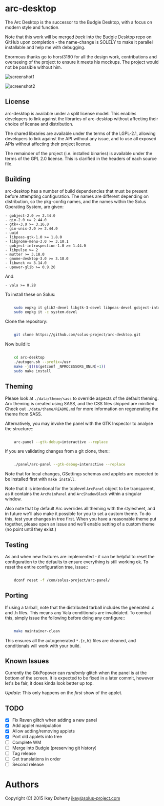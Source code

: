 arc-desktop
==========

The Arc Desktop is the successor to the Budgie Desktop, with a focus
on modern style and function.

Note that this work will be merged *back* into the Budgie Desktop
repo on GitHub upon completion - the name-change is SOLELY to make
it parallel installable and help me with debugging.

Enormous thanks go to horst3180 for all the design work, contributions
and overseeing of the project to ensure it meets his mockups. The
project would not be possible without him.


![screenshot1](https://raw.githubusercontent.com/solus-project/arc-desktop/master/screenshots/Raven_Main.png)

![screenshot2](https://raw.githubusercontent.com/solus-project/arc-desktop/master/screenshots/Raven_Settings.png)

License
-------

arc-desktop is available under a split license model. This enables
developers to link against the libraries of arc-desktop without
affecting their choice of license and distribution.

The shared libraries are available under the terms of the LGPL-2.1,
allowing developers to link against the API without any issue, and
to use all exposed APIs without affecting their project license.

The remainder of the project (i.e. installed binaries) is available
under the terms of the GPL 2.0 license. This is clarified in the headers
of each source file.

Building
--------

arc-desktop has a number of build dependencies that must be present
before attempting configuration. The names are different depending on
distribution, so the pkg-config names, and the names within the Solus
Operating System, are given:

    - gobject-2.0 >= 2.44.0
    - gio-2.0 >= 2.44.0
    - gtk+-3.0 >= 3.16.0
    - gio-unix-2.0 >= 2.44.0
    - uuid
    - libpeas-gtk-1.0 >= 1.8.0
    - libgnome-menu-3.0 >= 3.10.1
    - gobject-introspection-1.0 >= 1.44.0
    - libpulse >= 2
    - mutter >= 3.18.0
    - gnome-desktop-3.0 >= 3.18.0
    - libwnck >= 3.14.0
    - upower-glib >= 0.9.20

And:

    - vala >= 0.28

To install these on Solus:

```bash

    sudo eopkg it glib2-devel libgtk-3-devel libpeas-devel gobject-introspection-devel util-linux-devel pulseaudio-devel libgnome-menus-devel libgnome-desktop-devel mutter-devel libwnck-devel upower-devel vala
    sudo eopkg it -c system.devel
```

Clone the repository:

```bash

    git clone https://github.com/solus-project/arc-desktop.git
```

Now build it:
```bash

    cd arc-desktop
    ./autogen.sh --prefix=/usr
    make -j$(($(getconf _NPROCESSORS_ONLN)+1))
    sudo make install
```

Theming
------

Please look at `./data/theme/sass` to override aspects of the default
theming. Arc theming is created using SASS, and the CSS files shipped
are minified. Check out `./data/theme/README.md` for more information
on regenerating the theme from SASS.

Alternatively, you may invoke the panel with the GTK Inspector to
analyse the structure::

```bash

    arc-panel --gtk-debug=interactive --replace
```

If you are validating changes from a git clone, then::

```bash

    ./panel/arc-panel --gtk-debug=interactive --replace
```

Note that for local changes, GSettings schemas and applets are expected
to be installed first with `make install`.

Note that it is intentional for the toplevel `ArcPanel` object to
be transparent, as it contains the `ArcMainPanel` and `ArcShadowBlock`
within a singular window.

Also note that by default Arc overrides all theming with the stylesheet,
and in future we'll also make it possible for you to set a custom theme.
To do this, test your changes in tree first. When you have a reasonable
theme put together, please open an issue and we'll enable setting of
a custom theme (no point until they exist.)

Testing
------

As and when new features are implemented - it can be helpful to reset
the configuration to the defaults to ensure everything is still working
ok. To reset the entire configuration tree, issue::

```bash

    dconf reset -f /com/solus-project/arc-panel/  
```

Porting
------

If using a tarball, note that the distributed tarball includes the generated
.c and .h files. This means any Vala conditionals are invalidated. To
combat this, simply issue the following before doing any configure::

```bash

    make maintainer-clean
```

This ensures all the autogenerated `*.{c,h}` files are cleaned, and conditionals
will work with your build.

Known Issues
-----------

Currently the GtkPopover can *randomly* glitch when the panel is at the
bottom of the screen. It is expected to be fixed in a later commit, however
let's be fair, it does kinda look better up top.

*Update*: This only happens on the *first* show of the applet.

TODO
----

 - [x] Fix Raven glitch when adding a new panel
 - [x] Add applet manipulation
 - [x] Allow adding/removing applets
 - [x] Port old applets into tree
 - [ ] Complete WM
 - [ ] Merge into Budgie (preserving git history)
 - [ ] Tag release
 - [ ] Get translations in order
 - [ ] Second release

Authors
=======

Copyright (C) 2015 Ikey Doherty <ikey@solus-project.com>
